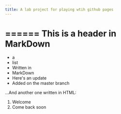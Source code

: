 ```yaml
---
title: A lab project for playing wtih github pages 
---
```


======
This is a header in MarkDown
======

- a
- list
- Written in 
- MarkDown
- Here's an update
- Added on the master branch 

...And another one written in HTML:

<ol>
  <li>Welcome</li>
  <li>Come back soon</li>
</ol>
